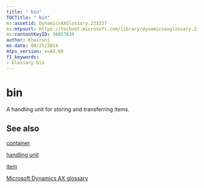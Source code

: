 ```yaml
---
title: " bin"
TOCTitle: " bin"
ms:assetid: DynamicsAXGlossary.233237
ms:mtpsurl: https://technet.microsoft.com/library/dynamicsaxglossary.233237(v=AX.60)
ms:contentKeyID: 36057839
author: Khairunj
ms.date: 08/25/2014
mtps_version: v=AX.60
f1_keywords:
- Glossary.bin
---
```


# bin

A handling unit for storing and transferring items.

## See also

[container](container.md)

[handling unit](handling-unit.md)

[item](item.md)

[Microsoft Dynamics AX glossary](glossary/microsoft-dynamics-ax-glossary.md)

  


